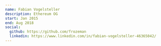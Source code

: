 ```yaml
---
name: Fabian Vogelsteller
description: Ethereum OG
start: Jan 2015
end: Aug 2018
social:
  github: https://github.com/frozeman
  linkedin: https://www.linkedin.com/in/fabian-vogelsteller-46365042/
---
```


